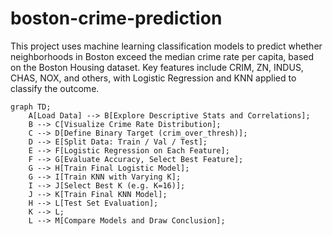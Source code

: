 # boston-crime-prediction
This project uses machine learning classification models to predict whether neighborhoods in Boston exceed the median crime rate per capita, based on the Boston Housing dataset. Key features include CRIM, ZN, INDUS, CHAS, NOX, and others, with Logistic Regression and KNN applied to classify the outcome.


```mermaid
graph TD;
    A[Load Data] --> B[Explore Descriptive Stats and Correlations];
    B --> C[Visualize Crime Rate Distribution];
    C --> D[Define Binary Target (crim_over_thresh)];
    D --> E[Split Data: Train / Val / Test];
    E --> F[Logistic Regression on Each Feature];
    F --> G[Evaluate Accuracy, Select Best Feature];
    G --> H[Train Final Logistic Model];
    G --> I[Train KNN with Varying K];
    I --> J[Select Best K (e.g. K=16)];
    J --> K[Train Final KNN Model];
    H --> L[Test Set Evaluation];
    K --> L;
    L --> M[Compare Models and Draw Conclusion];
```
